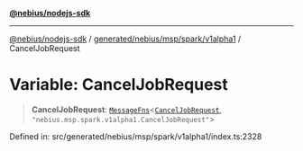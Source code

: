 [**@nebius/nodejs-sdk**](../../../../../../README.md)

***

[@nebius/nodejs-sdk](../../../../../../README.md) / [generated/nebius/msp/spark/v1alpha1](../README.md) / CancelJobRequest

# Variable: CancelJobRequest

> **CancelJobRequest**: [`MessageFns`](../../../../../../runtime/protos/core/interfaces/MessageFns.md)\<[`CancelJobRequest`](../interfaces/CancelJobRequest.md), `"nebius.msp.spark.v1alpha1.CancelJobRequest"`\>

Defined in: src/generated/nebius/msp/spark/v1alpha1/index.ts:2328
